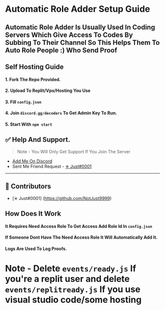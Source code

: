 # Automatic Role Adder Setup Guide

## Automatic Role Adder Is Usually Used In Coding Servers Which Give Access To Codes By Subbing To Their Channel So This Helps Them To Auto Role People :) Who Send Proof

## Self Hosting Guide

#### 1. Fork The Repo Provided.
#### 2. Upload To Replit/Vps/Hosting You Use
#### 3. Fill `config.json` 
#### 4. Join `discord.gg/decoders` To Get Admin Key To Run.
#### 5. Start With `npm start`

## ✅ Help And Support.
> Note - You Will Only Get Support If You Join The Server
* [Add Me On Discord](https://discord.com/user/862621966317912084)
* Sent Me Friend Request - [✯ Just#0001](https://www.youtube.com/channel/decoders1)

<hr>

## 📝 Contributors
- [✯ Just#0001] (https://github.com/NotJust9999)

## How Does It Work

#### It Requires Need Access Role To Get Access Add Role Id In `config.json`
#### If Someone Dont Have The Need Access Role It Will Automatically Add It.
#### Logs Are Used To Log Proofs.

# Note - Delete `events/ready.js` If you're a replit user and delete `events/replitready.js` If you use visual studio code/some hosting
